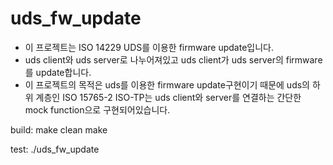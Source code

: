 # uds_fw_update
- 이 프로젝트는 ISO 14229 UDS를 이용한 firmware update입니다.
- uds client와 uds server로 나누어져있고 uds client가 uds server의 firmware를 update합니다.
- 이 프로젝트의 목적은 uds를 이용한 firmware update구현이기 때문에 uds의 하위 계층인 ISO 15765-2 ISO-TP는 uds client와 server를 연결하는 간단한 mock function으로 구현되어있습니다.

build:
    make clean
    make

test:
    ./uds_fw_update
	